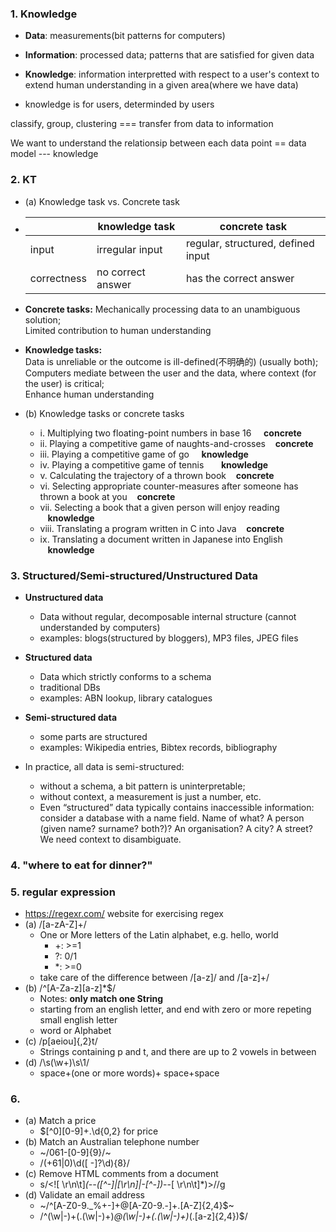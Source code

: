 ### 1. Knowledge
+ **Data**: measurements(bit patterns for computers)
+ **Information**: processed data; patterns that are satisfied for given data
+ **Knowledge**: information interpretted with respect to a user's context to  
extend human understanding in a given area(where we have data)

+ knowledge is for users, determinded by users

classify, group, clustering === transfer from data to information

We want to understand the relationsip between each data point == data model --- knowledge

### 2. KT
+ (a) Knowledge task vs. Concrete task
+ | | knowledge task | concrete task |
  | --- | ---| ---- |
  |input| irregular input | regular, structured, defined input|
  |correctness| no correct answer | has the correct answer|
+ **Concrete tasks:** 
Mechanically processing data to an unambiguous solution;  
Limited contribution to human understanding
+ **Knowledge tasks:**  
Data is unreliable or the outcome is ill-defined(不明确的) (usually both);  
Computers mediate between the user and the data, where context (for the user) is critical;  
Enhance human understanding
      
+ (b) Knowledge tasks or concrete tasks
  - i. Multiplying two floating-point numbers in base 16 &nbsp;&nbsp;&nbsp;  **concrete**
  - ii. Playing a competitive game of naughts-and-crosses   &nbsp;&nbsp;&nbsp;**concrete**
  - iii. Playing a competitive game of go  &nbsp;&nbsp;&nbsp; **knowledge**
  - iv. Playing a competitive game of tennis    &nbsp;&nbsp;&nbsp;&nbsp;&nbsp;&nbsp;**knowledge**
  - v. Calculating the trajectory of a thrown book    &nbsp;&nbsp;&nbsp;**concrete**
  - vi. Selecting appropriate counter-measures after someone has thrown a book at you &nbsp;&nbsp;&nbsp;**concrete**
  - vii. Selecting a book that a given person will enjoy reading    &nbsp;&nbsp;&nbsp;**knowledge**
  - viii. Translating a program written in C into Java  &nbsp;&nbsp;&nbsp;**concrete**
  - ix. Translating a document written in Japanese into English   &nbsp;&nbsp;&nbsp;**knowledge**
  
### 3. Structured/Semi-structured/Unstructured Data
+ **Unstructured data**
  - Data without regular, decomposable internal structure (cannot understanded by computers)
  - examples: blogs(structured by bloggers), MP3 files, JPEG files
+ **Structured data**
  - Data which strictly conforms to a schema
  - traditional DBs
  - examples: ABN lookup, library catalogues
+ **Semi-structured data**
  - some parts are structured 
  - examples: Wikipedia entries, Bibtex records, bibliography
  
+ In practice, all data is semi-structured: 
  - without a schema, a bit pattern is uninterpretable;
  - without context, a measurement is just a number, etc. 
  - Even “structured” data typically contains inaccessible information: consider a database with a name field. Name of what? A
person (given name? surname? both?)? An organisation? A city? A street? We need context to disambiguate.
  
### 4. "where to eat for dinner?"

### 5. regular expression
+ https://regexr.com/ website for exercising regex
+ (a) /[a-zA-Z]+/
  - One or More letters of the Latin alphabet, e.g. hello, world
    - +: >=1
    - ?: 0/1
    - *: >=0
  - take care of the difference between /[a-z]/ and /[a-z]+/
+ (b) /^[A-Za-z][a-z]*$/  
  - Notes: **only match one String**
  - starting from an english letter, and end with zero or more repeting small english letter
  - word or Alphabet
+ (c) /p[aeiou]{,2}t/
  - Strings containing p and t, and there are up to 2 vowels in between
+ (d) /\s(\w+)\s\1/
  - space+(one or more words)+ space+space

### 6. 
+ (a) Match a price
  - \$[^0][0-9]+\.\d{0,2} for price
+ (b) Match an Australian telephone number
  - ~/061-[0-9]{9}/~
  - /(\+61|0)\d([ -]?\d){8}/
+ (c) Remove HTML comments from a document
  - s/\<![ \r\n\t]*(--([^\-]|[\r\n]|-[^\-])*--[ \r\n\t]*)\>//g
+ (d) Validate an email address
  - ~/^[A-Z0-9._%+-]+@[A-Z0-9.-]+\.[A-Z]{2,4}$~
  - /^(\w|-)+(\.(\w|-)+)*@(\w|-)+(\.(\w|-)+)*(\.[a-z]{2,4})$/

